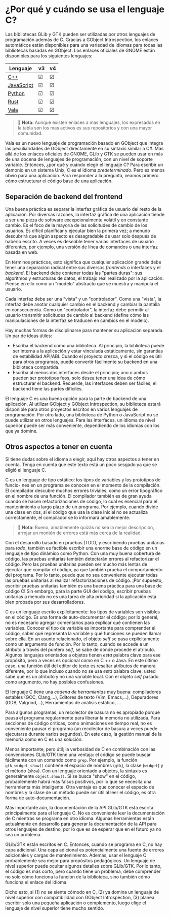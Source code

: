 # ¿Por qué y cuándo se usa el lenguaje C?

Las bibliotecas GLib y GTK pueden ser utilizadas por otros lenguajes de programación además de C. Gracias a GObject Introspection, los enlaces automáticos están disponibles para una variedad de idiomas para todas las bibliotecas basadas en GObject. Los enlaces oficiales de GNOME están disponibles para los siguientes lenguajes:

| Lenguaje             | v3 | v4 |
|----------------------|----|----|
| [C++][gtk-cpp]       | ☑  | ☑  |
| [JavaScript][gtk-js] | ☑  | ☑  |
| [Python][gtk-py]     | ☑  | ☑  |
| [Rust][gtk-rs]       | ☑  | ☑  |
| [Vala][gtk-vala]     | ☑  | ☑  |

> **📌 Nota:** Aunque existen enlaces a mas lenguajes, los expresados en la tabla son los mas activos es sus repositorios y con una mayor comunidad.

Vala es un nuevo lenguaje de programación basado en GObject que integra las peculiaridades de GObject directamente en su sintaxis similar a C#. Más allá de los enlaces oficiales de GNOME, GLib y GTK se pueden usar en más de una docena de lenguajes de programación, con un nivel de soporte variable. Entonces, ¿por qué y cuándo elegir el lenguaje C? Para escribir un demonio en un sistema Unix, C es el idioma *predeterminado*. Pero es menos obvio para una aplicación. Para responder a la pregunta, veamos primero cómo estructurar el código base de una aplicación.

## Separación de backend del frontend

Una buena práctica es separar la interfaz gráfica de usuario del resto de la aplicación. Por diversas razones, la interfaz gráfica de una aplicación tiende a ser una pieza de software excepcionalmente volátil y en constante cambio. Es el foco
de la mayoría de las solicitudes de cambio de los usuarios. Es difícil planificar y ejecutar bien la primera vez; a menudo descubrirá que algún aspecto es desagradable de usar solo después de haberlo escrito. A veces es deseable tener varias interfaces de usuario diferentes, por ejemplo, una versión de línea de comandos o una interfaz basada en web.

En términos prácticos, esto significa que cualquier aplicación grande debe tener una separación radical entre sus diversos *frontends* o interfaces y el *backend*. El backend debe contener todas las "partes duras": sus algoritmos y estructuras de
datos, el trabajo real realizado por la aplicación. Piense en ello como un "modelo" abstracto que se muestra y manipula el usuario.

Cada interfaz debe ser una "vista" y un "controlador". Como una "vista", la interfaz debe anotar cualquier cambio en el backend y cambiar la pantalla en consecuencia. Como un "controlador", la interfaz debe permitir al usuario
transmitir solicitudes de cambio al backend (define cómo las manipulaciones de la interfaz se traducen en cambios en el modelo).

Hay muchas formas de disciplinarse para mantener su aplicación separada. Un par de ideas útiles:

* Escriba el backend como una biblioteca. Al principio, la biblioteca puede ser interna a la aplicación y estar vinculada estáticamente, sin garantías de estabilidad API/ABI. Cuando el proyecto crezca, y si el código es útil para otros programas, puede convertir fácilmente su backend en una biblioteca compartida.
* Escriba al menos dos interfaces desde el principio; uno o ambos pueden ser prototipos feos, solo desea tener una idea de cómo estructurar el backend. Recuerde, las interfaces deben ser fáciles; el backend tiene las partes difíciles.

El lenguaje C es una buena opción para la parte de backend de una aplicación. Al utilizar GObject y GObject Introspection, su biblioteca estará disponible para otros proyectos escritos en varios lenguajes de programación. Por otro lado, una biblioteca de Python o JavaScript no se puede utilizar en otros lenguajes. Para las interfaces, un idioma de nivel superior puede ser más conveniente, dependiendo de los idiomas con los que ya domine.

## Otros aspectos a tener en cuenta

Si tiene dudas sobre el idioma a elegir, aquí hay otros aspectos a tener en cuenta.
Tenga en cuenta que este texto está un poco sesgado ya que se eligió el lenguaje
C.

C es un lenguaje de tipo estático: los tipos de variables y los prototipos de funcio-
nes en un programa se conocen en el momento de la compilación. El compilador descubre muchos errores triviales, como un error tipográfico en el nombre de una función. El compilador también es de gran ayuda cuando se hacen refactorizaciones de código, lo cual es esencial para el mantenimiento a largo plazo de un programa. Por ejemplo, cuando divide una clase en dos, si el código que usa la clase inicial no se actualiza correctamente, el compilador se lo informará amablemente.

> **📌 Nota:** Bueno, amablemente quizás no sea la mejor descripción, arrojar un montón de errores está
más cerca de la realidad.

Con el desarrollo basado en pruebas (TDD), y escribiendo pruebas unitarias para *todo*, también es factible escribir una enorme base de código en un lenguaje de tipo dinámico como Python. Con una muy buena cobertura de código, las pruebas unitarias también detectarán errores al refactorizar el código. Pero las pruebas unitarias pueden ser mucho más lentas de ejecutar que compilar el código, ya que también prueba el comportamiento del programa. Por lo tanto, puede que no sea conveniente ejecutar todas las pruebas unitarias al realizar refactorizaciones de código. ¡Por supuesto, escribir pruebas unitarias también es una buena práctica para una base de código C! Sin embargo, para la parte GUI del código, escribir pruebas unitarias a menudo no es una tarea de alta prioridad si la aplicación está bien probada por sus desarrolladores.

C es un lenguaje escrito explícitamente: los tipos de variables son visibles en el código. Es una forma de auto-documentar el código; por lo general, no es necesario agregar comentarios para explicar qué contienen las variables. Conocer el tipo de variable es importante para comprender el código, saber qué representa la variable y qué funciones se pueden llamar sobre ella. En un asunto relacionado, el objeto *self* se pasa explícitamente como un argumento de función. Por lo tanto, cuando se accede a un atributo a través del puntero *self*, se sabe de dónde procede el atributo. Algunos lenguajes orientados a objetos tienen *esta* palabra clave para ese propósito, pero a veces es opcional como en C ++ o Java. En este último caso, una función útil del editor de texto es resaltar atributos de manera diferente, por lo que incluso cuando no se usa *esta* palabra clave, usted sabe que es un atributo y no una variable local. Con el objeto *self* pasado como argumento, no hay posibles confusiones.

El lenguaje C tiene una *cadena de herramientas* muy buena: compiladores estables (GCC, Clang,...), Editores de texto (Vim, Emacs,...), Depuradores (GDB, Valgrind,...), Herramientas de análisis estático, ...

Para algunos programas, un recolector de basura no es apropiado porque pausa el programa regularmente para liberar la memoria no utilizada. Para secciones de código críticas, como animaciones en tiempo real, no es conveniente pausar el programa (un recolector de basura a veces puede ejecutarse durante varios segundos). En este caso, la gestión manual de la memoria como en C es una solución.

Menos importante, pero útil; la verbosidad de C en combinación con las convenciones GLib/GTK tiene una ventaja: el código se puede buscar fácilmente con un comando como `grep`. Por ejemplo, la función `gtk_widget_show()` contiene el espacio de nombres (`gtk`), la clase (`widget`) y el método (`show`). Con un lenguaje orientado a objetos, la sintaxis es generalmente `object.show()`. Si se busca "show" en el código, probablemente habrá más falsos positivos, por lo que se necesita una herramienta más inteligente. Otra ventaja es que conocer el espacio de nombres y la clase de un método puede ser útil al leer el código, es otra forma de auto-documentación.

Más importante aún, la documentación de la API GLib/GTK está escrita principalmente para el lenguaje C. No es conveniente leer la documentación de C mientras se programa en otro idioma. Algunas herramientas están actualmente en desarrollo para generar la documentación de la API para otros lenguajes de destino, por lo que es de esperar que en el futuro ya no sea un problema.

GLib/GTK están escritos en C. Entonces, cuando se programa en C, no hay capa adicional. Una capa adicional es potencialmente una fuente de errores adicionales y cargas de mantenimiento. Además, usar el lenguaje C probablemente
sea mejor para propósitos pedagógicos. Un lenguaje de nivel superior puede ocultar algunos detalles sobre GLib/GTK. Por lo tanto, el código es más corto, pero cuando tiene un problema, debe comprender no solo cómo funciona la función de la biblioteca, sino también cómo funciona el enlace del idioma.

Dicho esto, si (1) no se siente cómodo en C, (2) ya domina un lenguaje de nivel superior con compatibilidad con GObject Introspection, (3) planea escribir solo una pequeña aplicación o complemento, luego elige el lenguaje de nivel superior tiene mucho sentido.

[gtk-cpp]: <https://www.gtkmm.org/en/index.html> "gtkmm"
[gtk-js]: <https://gjs.guide/> "GJS"
[gtk-py]: <https://pygobject.readthedocs.io/en/latest/> "PyGObject"
[gtk-rs]: <https://gtk-rs.org/> "gtk-rs"
[gtk-vala]: <https://valadoc.org/> "Vala"